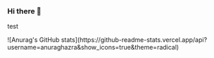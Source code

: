 ### Hi there 👋
<p>test</p>
![Anurag's GitHub stats](https://github-readme-stats.vercel.app/api?username=anuraghazra&show_icons=true&theme=radical)
<!--
**ccxa/ccxa** is a ✨ _special_ ✨ repository because its `README.md` (this file) appears on your GitHub profile.

Here are some ideas to get you started:

- 🔭 I’m currently working on ...
- 🌱 I’m currently learning ...
- 👯 I’m looking to collaborate on ...
- 🤔 I’m looking for help with ...
- 💬 Ask me about ...
- 📫 How to reach me: ...
- 😄 Pronouns: ...
- ⚡ Fun fact: ...
-->
